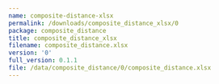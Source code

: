 ```yaml
---
name: composite-distance-xlsx
permalink: /downloads/composite_distance_xlsx/0
package: composite_distance
title: composite_distance_xlsx
filename: composite_distance.xlsx
version: '0'
full_version: 0.1.1
file: /data/composite_distance/0/composite_distance.xlsx
---
```


